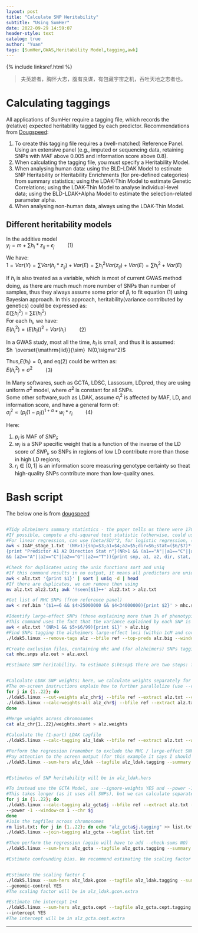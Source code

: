 ```yaml
---
layout: post
title: "Calculate SNP Heritability"
subtitle: "Using SumHer"
date: 2022-09-29 14:59:07
header-style: text
catalog: true
author: "Yuan"
tags: [SumHer,GWAS,Heritability Model,tagging,awk]
---
```

{% include linksref.html %}
> 夫英雄者，胸怀大志，腹有良谋，有包藏宇宙之机，吞吐天地之志者也。

# Calculating taggings
All applications of SumHer require a tagging file, which records the (relative) expected heritability tagged by each predictor.
Recommendations from [Dougspeed](http://dougspeed.com/calculate-taggings/):
1.  To create this tagging file requires a (well-matched) Reference Panel. Using an extensive panel (e.g., imputed or sequencing data, retaining SNPs with MAF above 0.005 and information score above 0.8).
2. When calculating the tagging file, you must specify a Heritability Model. 
3. When analysing human data:
   using the BLD-LDAK Model to estimate SNP Heritability or Heritability Enrichments (for pre-defined categories) from summary statistics;
   using the LDAK-Thin Model to estimate Genetic Correlations; 
   using the LDAK-Thin Model to analyse individual-level data;
   using the BLD-LDAK+Alpha Model to estimate the selection-related parameter alpha. 
4. When analysing non-human data, always using the LDAK-Thin Model.

## Different heritability models
In the additive model<br/>
  $y_j=m+\sum{h_i*z_{ij}} + \epsilon_j$         (1)

We have:<br/>
$1 = Var(Y) = \sum{Var(h_i*z_{ij})} + Var(E) = \sum{h_i^2Var(z_{ij})} + Var(E) = \sum{h_i^2} + Var(E)$ <br/>

If $h_i$ is also treated as a variable, which is most of current GWAS method doing, as there are much much more number of SNPs than number of samples, thus they always assume some prior of $\beta_i$ to fit equation (1) using Bayesian approach. In this approach, heritability(variance contributed by genetics) could be expressed as:<br/>
$E(\sum{h_i^2})$ = $\sum{E(h_i^2)}$ <br/>
For each $h_i$, we have:<br/>
$E(h_i^2) = (E(h_i))^2 + Var(h_i)$         (2) <br/>

In a GWAS study, most all the time, $h_i$ is small, and thus it is assumed:<br/>
$h  \overset{\mathrm{iid}}{\sim}  N(0,\sigma^2)$ <br/>

Thus,$E(h_i)=0$, and eq(2) could be written as:<br/>
$E(h_i^2) =  \sigma^2$         (3) <br/>

In Many softwares, such as GCTA, LDSC, Lassosum, LDpred, they are using uniform $\sigma^2$ model, where $\sigma^2$ is constant for all SNPs.<br/>
Some other software,such as LDAK, assume $\sigma_i^2$ is affected by MAF, LD, and information score, and have a general form of:<br/>
$\sigma_i^2 \propto (p_i(1-p_i))^{1+\alpha}*w_i*r_i$         (4)<br/>

Here: 
1. $p_i$ is MAF of $SNP_i$;<br/>
2. $w_i$ is a SNP specific weight that is a function of the inverse of the LD score of $SNP_i$, so SNPs in regions of low LD contribute more than those in high LD regions;<br/>
3. $r_i \in [0,1]$ is an information score measuring genotype certainty so theat high-quality SNPs contribute more than low-quality ones.<br/>
# Bash script
The below one is from [dougspeed](https://dougspeed.com/wp-content/uploads/refpanel_format_snpher_confounding.txt)

```bash

#Tidy alzheimers summary statistics - the paper tells us there were 17008 cases and 37154 controls
#If possible, compute a chi-squared test statistic (otherwise, could use P)
#For linear regression, can use (beta/SD)^2, for logistic regression, (log.odds/SD)^2
awk < IGAP_stage_1.txt '(NR>1){snp=$3;a1=$4;a2=$5;dir=$6;stat=($6/$7)*($6/$7);n=17008+37154}(NR==1)\
{print "Predictor A1 A2 Direction Stat n"}(NR>1 && (a1=="A"||a1=="C"||a1=="G"||a1=="T") \
&& (a2=="A"||a2=="C"||a2=="G"||a2=="T")){print snp, a1, a2, dir, stat, n}' > alz.txt

#Check for duplicates using the unix functions sort and uniq
#If this command results in no output, it means all predictors are unique
awk < alz.txt '{print $1}' | sort | uniq -d | head
#If there are duplicates, we can remove then using
mv alz.txt alz2.txt; awk '!seen[$1]++' alz2.txt > alz.txt

#Get list of MHC SNPs (from reference panel)
awk < ref.bim '($1==6 && $4>25000000 && $4<34000000){print $2}' > mhc.snps

#Identify large-effect SNPs (those explaining more than 1% of phenotypic variance)
#This command uses the fact that the variance explained by each SNP is stat/(stat+n)
awk < alz.txt '(NR>1 && $5>$6/99){print $1}' > alz.big
#Find SNPs tagging the alzheimers large-effect loci (within 1cM and correlation squared >.1)
./ldak5.linux --remove-tags alz --bfile ref --top-preds alz.big --window-cm 1 --min-cor .1

#Create exclusion files, containing mhc and (for alzheimers) SNPs tagging large-effect SNPs
cat mhc.snps alz.out > alz.excl

#Estimate SNP heritability. To estimate $\htsnp$ there are two steps: first we compute a (1-part) tagfile which contains $q_j + \sum_{l \in N_j} q_l r^2_{jl}$ for each SNP; then we perform the regression to estimate $\htsnp$. To compute an LDAK tagfile, we must first compute LDAK weights; this can take a few hours, but can be efficiently parallelized.


#Calculate LDAK SNP weights; here, we calculate weights separately for each chromosome then merge
#The on-screen instructions explain how to further parallelize (use --calc-weights not --calc-weights-all) 
for j in {1..22}; do
./ldak5.linux --cut-weights alz_chr$j --bfile ref --extract alz.txt --chr $j
./ldak5.linux --calc-weights-all alz_chr$j --bfile ref --extract alz.txt --chr $j
done

#Merge weights across chromosomes
cat alz_chr{1..22}/weights.short > alz.weights

#Calculate the (1-part) LDAK tagfile
./ldak5.linux --calc-tagging alz_ldak --bfile ref --extract alz.txt --weights alz.weights --power -.25 --window-cm 1

#Perform the regression (remember to exclude the MHC / large-effect SNPs)
#Pay attention to the screen output (for this example it says I should add --check-sums NO)
./ldak5.linux --sum-hers alz_ldak --tagfile alz_ldak.tagging --summary alz.txt --exclude alz.excl


#Estimates of SNP heritability will be in alz_ldak.hers

#To instead use the GCTA Model, use --ignore-weights YES and --power -1 when computing the tagfile
#This takes longer (as it uses all SNPs), but we can calculate separately for each chromosome then merge
for j in {1..22}; do
./ldak5.linux --calc-tagging alz_gcta$j --bfile ref --extract alz.txt --ignore-weights YES \
--power -1 --window-cm 1 --chr $j
done
#Join the tagfiles across chromosomes
rm list.txt; for j in {1..22}; do echo "alz_gcta$j.tagging" >> list.txt; done
./ldak5.linux --join-tagging alz_gcta --taglist list.txt

#Then perform the regression (again will have to add --check-sums NO)
./ldak5.linux --sum-hers alz_gcta --tagfile alz_gcta.tagging --summary alz.txt --exclude alz.excl

#Estimate confounding bias. We recommend estimating the scaling factor $C$, but SumHer can also estimate the LDSC intercept $1+A$. There is no need to compute a new tagfile, just add \verb|--genomic-control YES| or \verb|--intercept YES| when performing the regression.


#Estimate the scaling factor C
./ldak5.linux --sum-hers alz_ldak.gcon --tagfile alz_ldak.tagging --summary alz.txt --exclude alz.excl \
--genomic-control YES
#The scaling factor will be in alz_ldak.gcon.extra

#Estimate the intercept 1+A
./ldak5.linux --sum-hers alz_gcta.cept --tagfile alz_gcta.cept.tagging --summary alz.txt --exclude alz.excl \
--intercept YES
#The intercept will be in alz_gcta.cept.extra

```



---
